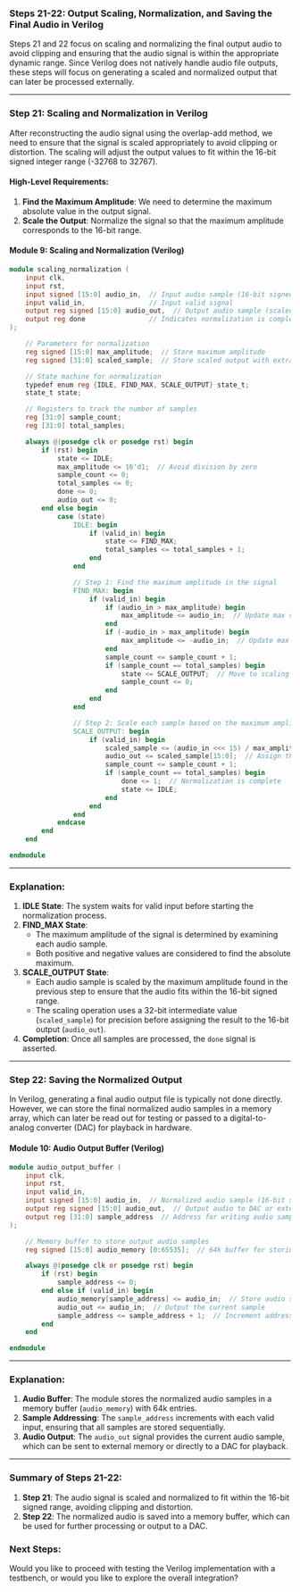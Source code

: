 ### **Steps 21-22: Output Scaling, Normalization, and Saving the Final Audio in Verilog**

Steps 21 and 22 focus on scaling and normalizing the final output audio to avoid clipping and ensuring that the audio signal is within the appropriate dynamic range. Since Verilog does not natively handle audio file outputs, these steps will focus on generating a scaled and normalized output that can later be processed externally.

---

### **Step 21: Scaling and Normalization in Verilog**

After reconstructing the audio signal using the overlap-add method, we need to ensure that the signal is scaled appropriately to avoid clipping or distortion. The scaling will adjust the output values to fit within the 16-bit signed integer range (-32768 to 32767).

#### **High-Level Requirements**:
1. **Find the Maximum Amplitude**: We need to determine the maximum absolute value in the output signal.
2. **Scale the Output**: Normalize the signal so that the maximum amplitude corresponds to the 16-bit range.

#### **Module 9: Scaling and Normalization (Verilog)**

```verilog
module scaling_normalization (
    input clk,
    input rst,
    input signed [15:0] audio_in,  // Input audio sample (16-bit signed)
    input valid_in,                // Input valid signal
    output reg signed [15:0] audio_out,  // Output audio sample (scaled)
    output reg done                // Indicates normalization is complete
);

    // Parameters for normalization
    reg signed [15:0] max_amplitude;  // Store maximum amplitude
    reg signed [31:0] scaled_sample;  // Store scaled output with extra bits for precision

    // State machine for normalization
    typedef enum reg {IDLE, FIND_MAX, SCALE_OUTPUT} state_t;
    state_t state;

    // Registers to track the number of samples
    reg [31:0] sample_count;
    reg [31:0] total_samples;

    always @(posedge clk or posedge rst) begin
        if (rst) begin
            state <= IDLE;
            max_amplitude <= 16'd1;  // Avoid division by zero
            sample_count <= 0;
            total_samples <= 0;
            done <= 0;
            audio_out <= 0;
        end else begin
            case (state)
                IDLE: begin
                    if (valid_in) begin
                        state <= FIND_MAX;
                        total_samples <= total_samples + 1;
                    end
                end

                // Step 1: Find the maximum amplitude in the signal
                FIND_MAX: begin
                    if (valid_in) begin
                        if (audio_in > max_amplitude) begin
                            max_amplitude <= audio_in;  // Update max value
                        end
                        if (-audio_in > max_amplitude) begin
                            max_amplitude <= -audio_in;  // Update max value for negative samples
                        end
                        sample_count <= sample_count + 1;
                        if (sample_count == total_samples) begin
                            state <= SCALE_OUTPUT;  // Move to scaling step
                            sample_count <= 0;
                        end
                    end
                end

                // Step 2: Scale each sample based on the maximum amplitude
                SCALE_OUTPUT: begin
                    if (valid_in) begin
                        scaled_sample <= (audio_in <<< 15) / max_amplitude;  // Scale the audio sample
                        audio_out <= scaled_sample[15:0];  // Assign the lower 16 bits as output
                        sample_count <= sample_count + 1;
                        if (sample_count == total_samples) begin
                            done <= 1;  // Normalization is complete
                            state <= IDLE;
                        end
                    end
                end
            endcase
        end
    end

endmodule
```

---

### **Explanation**:
1. **IDLE State**: The system waits for valid input before starting the normalization process.
2. **FIND_MAX State**:
   - The maximum amplitude of the signal is determined by examining each audio sample.
   - Both positive and negative values are considered to find the absolute maximum.
3. **SCALE_OUTPUT State**:
   - Each audio sample is scaled by the maximum amplitude found in the previous step to ensure that the audio fits within the 16-bit signed range.
   - The scaling operation uses a 32-bit intermediate value (`scaled_sample`) for precision before assigning the result to the 16-bit output (`audio_out`).
4. **Completion**: Once all samples are processed, the `done` signal is asserted.

---

### **Step 22: Saving the Normalized Output**

In Verilog, generating a final audio output file is typically not done directly. However, we can store the final normalized audio samples in a memory array, which can later be read out for testing or passed to a digital-to-analog converter (DAC) for playback in hardware.

#### **Module 10: Audio Output Buffer (Verilog)**

```verilog
module audio_output_buffer (
    input clk,
    input rst,
    input valid_in,
    input signed [15:0] audio_in,  // Normalized audio sample (16-bit signed)
    output reg signed [15:0] audio_out,  // Output audio to DAC or external memory
    output reg [31:0] sample_address  // Address for writing audio samples to memory
);

    // Memory buffer to store output audio samples
    reg signed [15:0] audio_memory [0:65535];  // 64k buffer for storing audio samples

    always @(posedge clk or posedge rst) begin
        if (rst) begin
            sample_address <= 0;
        end else if (valid_in) begin
            audio_memory[sample_address] <= audio_in;  // Store audio sample in memory
            audio_out <= audio_in;  // Output the current sample
            sample_address <= sample_address + 1;  // Increment address for next sample
        end
    end

endmodule
```

---

### **Explanation**:
1. **Audio Buffer**: The module stores the normalized audio samples in a memory buffer (`audio_memory`) with 64k entries.
2. **Sample Addressing**: The `sample_address` increments with each valid input, ensuring that all samples are stored sequentially.
3. **Audio Output**: The `audio_out` signal provides the current audio sample, which can be sent to external memory or directly to a DAC for playback.

---

### **Summary of Steps 21-22**:
1. **Step 21**: The audio signal is scaled and normalized to fit within the 16-bit signed range, avoiding clipping and distortion.
2. **Step 22**: The normalized audio is saved into a memory buffer, which can be used for further processing or output to a DAC.

### **Next Steps**:
Would you like to proceed with testing the Verilog implementation with a testbench, or would you like to explore the overall integration?
